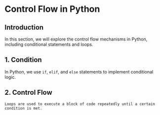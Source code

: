 # Control Flow in Python

## Introduction

In this section, we will explore the control flow mechanisms in Python, including conditional statements and loops. 

## 1. Condition
 In Python, we use `if`, `elif`, and `else` statements to implement conditional logic.

## 2. Control Flow
    Loops are used to execute a block of code repeatedly until a certain condition is met.
